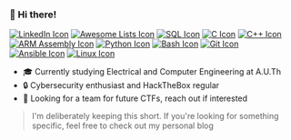 ### 👋 Hi there!
[![LinkedIn Icon](https://img.shields.io/badge/LinkedIn-0A66C2?style=flat&logo=linkedin&logoColor=white)](https://www.linkedin.com/in/chatziiola)
[![Awesome Lists Icon](https://img.shields.io/badge/Blog-333333?style=flat&logo=awesome-lists&logoColor=white)](https://chatziiola.github.io)
[![SQL Icon](https://img.shields.io/badge/SQL-4479A1?style=flat&logo=mysql&logoColor=white)](https://www.mysql.com/doc/)
[![C Icon](https://img.shields.io/badge/C-00599C?style=flat&logo=c&logoColor=white)](https://en.wikipedia.org/wiki/C_(programming_language))
[![C++ Icon](https://img.shields.io/badge/C%2B%2B-00599C?style=flat&logo=c%2B%2B&logoColor=white)](https://en.wikipedia.org/wiki/C%2B%2B)
[![ARM Assembly Icon](https://img.shields.io/badge/ARM-00599C?style=flat&logo=arm&logoColor=white)](https://developer.arm.com/documentation)
[![Python Icon](https://img.shields.io/badge/Python-3776AB?style=flat&logo=python&logoColor=white)](https://www.python.org/doc/)
[![Bash Icon](https://img.shields.io/badge/Bash-4EAA25?style=flat&logo=gnubash&logoColor=white)](https://www.gnu.org/software/bash/manual/)
[![Git Icon](https://img.shields.io/badge/Git-F05032?style=flat&logo=git&logoColor=white)](https://git-scm.com/doc)
[![Ansible Icon](https://img.shields.io/badge/Ansible-EE0000?style=flat&logo=ansible&logoColor=white)](https://docs.ansible.com/)
[![Linux Icon](https://img.shields.io/badge/Linux-FCC624?style=flat&logo=linux&logoColor=black)](https://www.kernel.org/doc/html/latest/)




- 🎓 Currently studying Electrical and Computer Engineering at A.U.Th
- 🔒 Cybersecurity enthusiast and HackTheBox regular
- 🚩 Looking for a team for future CTFs, reach out if interested

> I'm deliberately keeping this short. If you're looking for something specific, feel free to check out my personal blog
